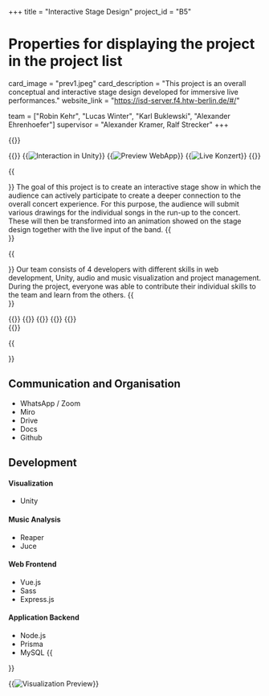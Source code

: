 +++
title = "Interactive Stage Design"
project_id = "B5"

# Properties for displaying the project in the project list
card_image = "prev1.jpeg"
card_description = "This project is an overall conceptual and interactive stage design developed for immersive live performances." 
website_link = "https://isd-server.f4.htw-berlin.de/#/"


team = ["Robin Kehr", "Lucas Winter", "Karl Buklewski", "Alexander Ehrenhoefer"]
supervisor = "Alexander Kramer, Ralf Strecker"
+++

{{<mediathek id="edb417f4c398cd3f7e07090cd5278b24" title="This is our work">}}


{{<gallery>}}
{{<image src="prev1.jpeg" alt="Interaction in Unity">}}
{{<image src="prev2.jpg" alt="Preview WebApp">}}
{{<image src="concert-square.jpg" alt="Live Konzert">}}
{{</gallery>}}

{{<section title="Our Goal">}}
The goal of this project is to create an interactive stage show in which the audience can actively participate to create a deeper connection to the overall concert experience. For this purpose, the audience will submit various drawings for the individual songs in the run-up to the concert. These will then be transformed into an animation showed on the stage design together with the live input of the band. 
{{</section>}}


{{<section title="The Team">}}
Our team consists of 4 developers with different skills in web development, Unity, audio and music visualization and project management. During the project, everyone was able to contribute their individual skills to the team and learn from the others.
{{</section >}}

{{<gallery>}}
{{<team-member image="alex.jpg" name="Alex">}}
{{<team-member image="robin.jpg" name="Robin">}}
{{<team-member image="lucas.jpg" name="Lucas">}}
{{<team-member image="karl.jpg" name="Karl">}}	
{{</gallery>}}


{{<section title="Tech Stack">}}
## Communication and Organisation
- WhatsApp / Zoom
- Miro
- Drive
- Docs
- Github
## Development
#### Visualization
- Unity
#### Music Analysis
- Reaper
- Juce
#### Web Frontend
- Vue.js
- Sass
- Express.js
#### Application Backend
- Node.js
- Prisma
- MySQL
{{</section>}}

{{<image src="full-screen-red-mountains.jpg" alt="Visualization Preview">}}